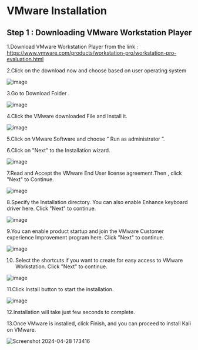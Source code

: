 # VMware Installation 
## Step 1 : Downloading VMware Workstation Player 
1.Download VMware Workstation Player from the link : 
https://www.vmware.com/products/workstation-pro/workstation-pro-evaluation.html 



2.Click on the download now and choose based on user operating system




![image](https://github.com/addff/2403-ITT440/assets/167417723/2b83ca1f-ee13-4ebe-bb41-94c854a2b562)


3.Go to Download Folder . 


![image](https://github.com/addff/2403-ITT440/assets/167417723/6dab54a6-0090-4791-81d4-b60efd0627e8)


4.Click the VMware downloaded File and Install it.


![image](https://github.com/addff/2403-ITT440/assets/167417723/426513e3-5110-4459-a6a1-74aad2890280)

5.Click on VMware Software and choose “ Run as administrator ”.



6.Click on "Next" to the Installation wizard.



![image](https://github.com/addff/2403-ITT440/assets/167417723/82dfb854-c85c-4e65-abce-968f0551a0dc)


7.Read and Accept the VMware End User license agreement.Then , click "Next" to Continue.



![image](https://github.com/addff/2403-ITT440/assets/167417723/a44a3c15-aeb0-4a2a-ae0e-ee46a779c6be)




8.Specify the Installation directory. You can also enable Enhance keyboard driver here.
Click "Next" to continue.



![image](https://github.com/addff/2403-ITT440/assets/167417723/387e48a6-ff36-4b5e-82f6-4e6360a535b6)


9.You can enable product startup and join the VMware Customer experience Improvement program here.
Click "Next" to continue.



![image](https://github.com/addff/2403-ITT440/assets/167417723/6f685f06-f17f-47ca-b900-98b65f2468b3)



10. Select the shortcuts if you want to create for easy access to VMware Workstation.
Click "Next" to continue.


![image](https://github.com/addff/2403-ITT440/assets/167417723/c27ae98e-b950-4a7b-9fb2-a9d25f834800)


11.Click Install button to start the installation.


![image](https://github.com/addff/2403-ITT440/assets/167417723/d713980c-39ef-46ea-8fd0-aaf4524dacc7)


12.Installation will take just few seconds to complete.


13.Once VMware is installed, click Finish, and you can proceed to install Kali on VMware.


![Screenshot 2024-04-28 173416](https://github.com/addff/2403-ITT440/assets/167417723/39972175-4689-4fa1-b5f1-7de63f3705be)
